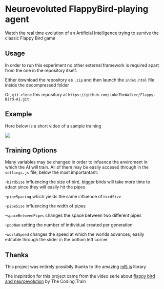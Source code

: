 # Neuroevoluted FlappyBird-playing agent
Watch the real time evolution of an Artificial Intelligence trying to survive the classic Flappy Bird game

## Usage 
In order to run this experiment no other external framework is required apart from the one in the repository itself.

Either download the repository as ```.zip``` and then launch the ```index.html``` file inside the decompressed folder 

Or, ```git-clone``` this repository at ```https://github.com/LukeTheWalker/Flappy-Bird-AI.git``` 

## Example
Here below is a short video of a sample training

![][video]



## Training Options
Many variables may be changed in order to infuence the enviroment in which the AI will train.
All of them may be easily accesed through in the ```settings.js``` file, below the most importantant:

-```birdSize``` influencing the size of bird, bigger birds will take more time to adapt since they will easily hit the pipes

-```pipeSpacing``` which yields the same influence of ```birdSize```

-```pipeSize``` influencing the width of pipes 

-```spaceBetweenPipes``` changes the space between two different pipes

-```popNum``` setting the number of individual created per generation

-```worldSpeed``` changes the speed at which the worlds advances, easily editable through the slider in the bottom left corner 


## Thanks
This project was entirely possibily thanks to the amazing [ml5.js](https://github.com/ml5js/ml5-library) library

The inspiration for this project came from the video serie about [flappy bird and neuroevolution](https://www.youtube.com/watch?v=c6y21FkaUqw) by The Coding Train

[video]: https://github.com/LukeTheWalker/Flappy-Bird-AI/blob/master/flappy.gif
